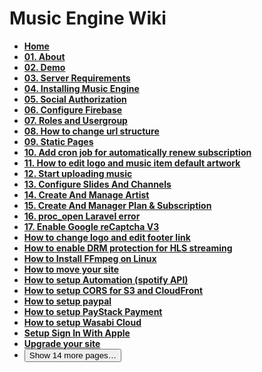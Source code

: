 # Music Engine Wiki


*   **[Home](/ninacoder-info/music-engine-web-wiki/wiki)**
*   **[01\. About](/ninacoder-info/music-engine-web-wiki/wiki/01.-About)**
*   **[02\. Demo](/ninacoder-info/music-engine-web-wiki/wiki/02.-Demo)**
*   **[03\. Server Requirements](/ninacoder-info/music-engine-web-wiki/wiki/03.-Server-Requirements)**
*   **[04\. Installing Music Engine](/ninacoder-info/music-engine-web-wiki/wiki/04.-Installing-Music-Engine)**
*   **[05\. Social Authorization](/ninacoder-info/music-engine-web-wiki/wiki/05.-Social-Authorization)**
*   **[06\. Configure Firebase](/ninacoder-info/music-engine-web-wiki/wiki/06.-Configure-Firebase)**
*   **[07\. Roles and Usergroup](/ninacoder-info/music-engine-web-wiki/wiki/07.-Roles-and-Usergroup)**
*   **[08\. How to change url structure](/ninacoder-info/music-engine-web-wiki/wiki/08.-How-to-change-url-structure)**
*   **[09\. Static Pages](/ninacoder-info/music-engine-web-wiki/wiki/09.-Static-Pages)**
*   **[10\. Add cron job for automatically renew subscription](/ninacoder-info/music-engine-web-wiki/wiki/10.-Add-cron-job-for-automatically-renew-subscription)**
*   **[11\. How to edit logo and music item default artwork](/ninacoder-info/music-engine-web-wiki/wiki/11.-How-to-edit-logo-and-music-item-default-artwork)**
*   **[12\. Start uploading music](/ninacoder-info/music-engine-web-wiki/wiki/12.-Start-uploading-music)**
*   **[13\. Configure Slides And Channels](/ninacoder-info/music-engine-web-wiki/wiki/13.-Configure-Slides-And-Channels)**
*   **[14\. Create And Manage Artist](/ninacoder-info/music-engine-web-wiki/wiki/14.-Create-And-Manage-Artist)**
*   **[15\. Create And Manager Plan & Subscription](/ninacoder-info/music-engine-web-wiki/wiki/15.-Create-And-Manager-Plan-&-Subscription)**
*   **[16\. proc_open Laravel error](/ninacoder-info/music-engine-web-wiki/wiki/16.-proc_open-Laravel-error)**
*   **[17\. Enable Google reCaptcha V3](/ninacoder-info/music-engine-web-wiki/wiki/17.-Enable-Google-reCaptcha-V3)**
*   **[How to change logo and edit footer link](/ninacoder-info/music-engine-web-wiki/wiki/How-to-change-logo-and-edit-footer-link)**
*   **[How to enable DRM protection for HLS streaming](/ninacoder-info/music-engine-web-wiki/wiki/How-to-enable-DRM-protection-for-HLS-streaming)**
*   **[How to Install FFmpeg on Linux](/ninacoder-info/music-engine-web-wiki/wiki/How-to-Install-FFmpeg-on-Linux)**
*   **[How to move your site](/ninacoder-info/music-engine-web-wiki/wiki/How-to-move-your-site)**
*   **[How to setup Automation (spotify API)](/ninacoder-info/music-engine-web-wiki/wiki/How-to-setup-Automation-(spotify-API))**
*   **[How to setup CORS for S3 and CloudFront](/ninacoder-info/music-engine-web-wiki/wiki/How-to-setup-CORS-for-S3-and-CloudFront)**
*   **[How to setup paypal](/ninacoder-info/music-engine-web-wiki/wiki/How-to-setup-paypal)**
*   **[How to setup PayStack Payment](/ninacoder-info/music-engine-web-wiki/wiki/How-to-setup-PayStack-Payment)**
*   **[How to setup Wasabi Cloud](/ninacoder-info/music-engine-web-wiki/wiki/How-to-setup-Wasabi-Cloud)**
*   **[Setup Sign In With Apple](/ninacoder-info/music-engine-web-wiki/wiki/Setup-Sign-In-With-Apple)**
*   **[Upgrade your site](/ninacoder-info/music-engine-web-wiki/wiki/Upgrade-your-site)**
*   <button type="button" class="f6 mx-auto btn-link Link--muted js-wiki-more-pages-link">Show 14 more pages…</button>
